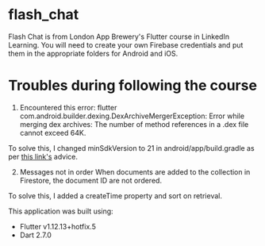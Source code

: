 # flash_chat

Flash Chat is from London App Brewery's Flutter course in LinkedIn Learning.
You will need to create your own Firebase credentials and put them in the appropriate folders for Android and iOS.

# Troubles during following the course
1. Encountered this error:
flutter com.android.builder.dexing.DexArchiveMergerException: Error while merging dex archives: The number of method references in a .dex file cannot exceed 64K.

To solve this, I changed minSdkVersion to 21 in android/app/build.gradle as per [this link's](https://github.com/flutter/flutter/issues/20747#issuecomment-536337915) advice.

2. Messages not in order
When documents are added to the collection in Firestore, the document ID are not ordered.

To solve this, I added a createTime property and sort on retrieval.

This application was built using:
- Flutter v1.12.13+hotfix.5
- Dart 2.7.0
